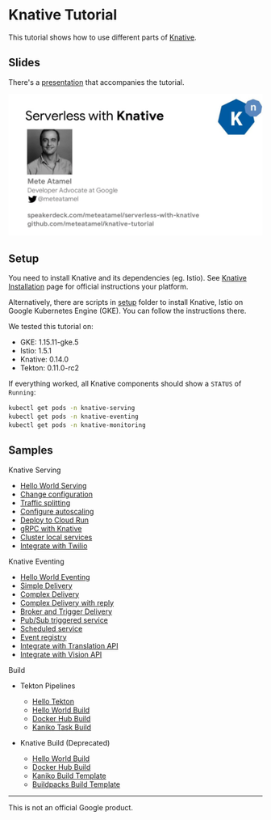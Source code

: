 # Knative Tutorial

This tutorial shows how to use different parts of [Knative](https://www.knative.dev/docs/).

## Slides

There's a [presentation](https://speakerdeck.com/meteatamel/serverless-with-knative) that accompanies the tutorial.

[![Serverless with Knative](./docs/images/serverless-with-knative.png)](https://speakerdeck.com/meteatamel/serverless-with-knative)

## Setup

You need to install Knative and its dependencies (eg. Istio). See [Knative Installation](https://www.knative.dev/docs/install/) page for official instructions your platform.

Alternatively, there are scripts in [setup](setup) folder to install Knative,
Istio on Google Kubernetes Engine (GKE). You can follow the instructions there.

We tested this tutorial on:

* GKE: 1.15.11-gke.5
* Istio: 1.5.1
* Knative: 0.14.0
* Tekton: 0.11.0-rc2

If everything worked, all Knative components should show a `STATUS` of `Running`:

```bash
kubectl get pods -n knative-serving
kubectl get pods -n knative-eventing
kubectl get pods -n knative-monitoring
```

## Samples

Knative Serving

* [Hello World Serving](docs/helloworldserving.md)
* [Change configuration](docs/changeconfig.md)
* [Traffic splitting](docs/trafficsplitting.md)
* [Configure autoscaling](docs/configureautoscaling.md)
* [Deploy to Cloud Run](docs/deploycloudrun.md)
* [gRPC with Knative](docs/grpc.md)
* [Cluster local services](docs/clusterlocal.md)
* [Integrate with Twilio](docs/twiliointegration.md)

Knative Eventing

* [Hello World Eventing](docs/helloworldeventing.md)
* [Simple Delivery](docs/simpledelivery.md)
* [Complex Delivery](docs/complexdelivery.md)
* [Complex Delivery with reply](docs/complexdeliverywithreply.md)
* [Broker and Trigger Delivery](docs/brokertrigger.md)
* [Pub/Sub triggered service](docs/pubsubeventing.md)
* [Scheduled service](docs/scheduledeventing.md)
* [Event registry](docs/eventregistry.md)
* [Integrate with Translation API](docs/translationeventing.md)
* [Integrate with Vision API](docs/visioneventing.md)

Build

* Tekton Pipelines
  * [Hello Tekton](docs/hellotekton.md)
  * [Hello World Build](docs/tekton-helloworldbuild.md)
  * [Docker Hub Build](docs/tekton-dockerbuild.md)
  * [Kaniko Task Build](docs/tekton-kanikotaskbuild.md)

* Knative Build (Deprecated)
  * [Hello World Build](docs/deprecated/helloworldbuild.md)
  * [Docker Hub Build](docs/deprecated/dockerbuild.md)
  * [Kaniko Build Template](docs/deprecated/kanikobuildtemplate.md)
  * [Buildpacks Build Template](docs/deprecated/buildpacksbuildtemplate.md)

-------

This is not an official Google product.
